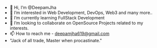 - 👋 Hi, I’m @DeepamJha
- 👀 I’m interested in Web Development, DevOps, Web3 and many more..
- 🌱 I’m currently learning FullStack Development
- 💞️ I’m looking to collaborate on OpenSource Projects related to my interests.
- 📫 How to reach me - deepamjha619@gmail.com 
- "Jack of all trade, Master when procastinate."

<!---
DeepamJha/DeepamJha is a ✨ special ✨ repository because its `README.md` (this file) appears on your GitHub profile.
You can click the Preview link to take a look at your changes.
--->
